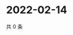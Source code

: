 # 2022-02-14

共 0 条

<!-- BEGIN WEIBO -->
<!-- 最后更新时间 Mon Feb 14 2022 06:13:57 GMT+0800 (China Standard Time) -->

<!-- END WEIBO -->
